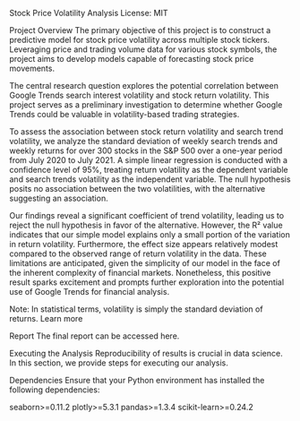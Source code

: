 Stock Price Volatility Analysis
License: MIT

Project Overview
The primary objective of this project is to construct a predictive model for stock price volatility across multiple stock tickers. Leveraging price and trading volume data for various stock symbols, the project aims to develop models capable of forecasting stock price movements.

The central research question explores the potential correlation between Google Trends search interest volatility and stock return volatility. This project serves as a preliminary investigation to determine whether Google Trends could be valuable in volatility-based trading strategies.

To assess the association between stock return volatility and search trend volatility, we analyze the standard deviation of weekly search trends and weekly returns for over 300 stocks in the S&P 500 over a one-year period from July 2020 to July 2021. A simple linear regression is conducted with a confidence level of 95%, treating return volatility as the dependent variable and search trends volatility as the independent variable. The null hypothesis posits no association between the two volatilities, with the alternative suggesting an association.

Our findings reveal a significant coefficient of trend volatility, leading us to reject the null hypothesis in favor of the alternative. However, the R² value indicates that our simple model explains only a small portion of the variation in return volatility. Furthermore, the effect size appears relatively modest compared to the observed range of return volatility in the data. These limitations are anticipated, given the simplicity of our model in the face of the inherent complexity of financial markets. Nonetheless, this positive result sparks excitement and prompts further exploration into the potential use of Google Trends for financial analysis.

Note: In statistical terms, volatility is simply the standard deviation of returns. Learn more

Report
The final report can be accessed here.

Executing the Analysis
Reproducibility of results is crucial in data science. In this section, we provide steps for executing our analysis.

Dependencies
Ensure that your Python environment has installed the following dependencies:

seaborn>=0.11.2
plotly>=5.3.1
pandas>=1.3.4
scikit-learn>=0.24.2

